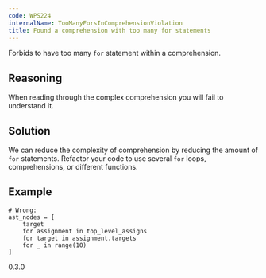 ```yaml
---
code: WPS224
internalName: TooManyForsInComprehensionViolation
title: Found a comprehension with too many for statements
---
```


Forbids to have too many `for` statement within a comprehension.

## Reasoning
When reading through the complex comprehension you will fail to
understand it.

## Solution
We can reduce the complexity of comprehension by reducing the amount
of `for` statements. Refactor your code to use several `for` loops,
comprehensions, or different functions.

## Example

    # Wrong:
    ast_nodes = [
        target
        for assignment in top_level_assigns
        for target in assignment.targets
        for _ in range(10)
    ]

<div class="versionadded">

0.3.0

</div>